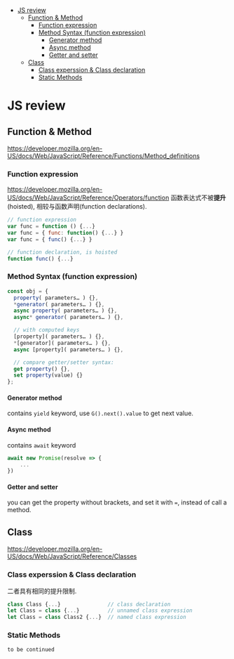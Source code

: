 
<!-- vim-markdown-toc Marked -->

* [JS review](#js-review)
    * [Function & Method](#function-&-method)
        * [Function expression](#function-expression)
        * [Method Syntax (function expression)](#method-syntax-(function-expression))
            * [Generator method](#generator-method)
            * [Async method](#async-method)
            * [Getter and setter](#getter-and-setter)
    * [Class](#class)
        * [Class experssion & Class declaration](#class-experssion-&-class-declaration)
        * [Static Methods](#static-methods)

<!-- vim-markdown-toc -->

# JS review

## Function & Method
<https://developer.mozilla.org/en-US/docs/Web/JavaScript/Reference/Functions/Method_definitions>

### Function expression
<https://developer.mozilla.org/en-US/docs/Web/JavaScript/Reference/Operators/function>
函数表达式不被**提升**(hoisted), 相较与函数声明(function declarations).
```javascript
// function expression
var func = function () {...}
var func = { func: function() {...} }
var func = { func() {...} }

// function declaration, is hoisted
function func() {...}
```
### Method Syntax (function expression)
```javascript
const obj = {
  property( parameters… ) {},
  *generator( parameters… ) {},
  async property( parameters… ) {},
  async* generator( parameters… ) {},

  // with computed keys
  [property]( parameters… ) {},
  *[generator]( parameters… ) {},
  async [property]( parameters… ) {},

  // compare getter/setter syntax:
  get property() {},
  set property(value) {}
};
```

#### Generator method
contains `yield` keyword, use `G().next().value` to get next value.

#### Async method
contains `await` keyword
```javascript
await new Promise(resolve => {
    ...
})
```

#### Getter and setter
you can get the property without brackets, and set it with `=`, instead of call a method.


## Class
<https://developer.mozilla.org/en-US/docs/Web/JavaScript/Reference/Classes>

### Class experssion & Class declaration
二者具有相同的提升限制.
```javascript
class Class {...}               // class declaration
let Class = class {...}         // unnamed class expression
let Class = class Class2 {...}  // named class expression
```

### Static Methods
`to be continued`
